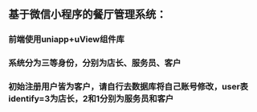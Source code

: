 ## 基于微信小程序的餐厅管理系统：

### 前端使用uniapp+uView组件库

### 系统分为三等身份，分别为店长、服务员、客户

### 初始注册用户皆为客户，请自行去数据库将自己账号修改，user表identify=3为店长，2和1分别为服务员和客户

